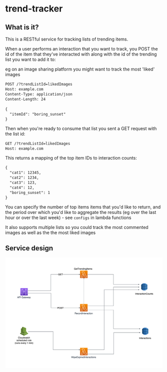 # trend-tracker

## What is it?

This is a RESTful service for tracking lists of trending items.

When a user performs an interaction that you want to track, you POST the id of the item that they've interacted with along with the id of the trending list you want to add it to:

eg on an image sharing platform you might want to track the most 'liked' images

```
POST /?trendListId=likedImages
Host: example.com
Content-Type: application/json
Content-Length: 24

{
  "itemId": "boring_sunset"
}
```

Then when you're ready to consume that list you sent a GET request with the list id:

```
GET /?trendListId=likedImages
Host: example.com
```

This returns a mapping of the top item IDs to interaction counts:

```
{
  "cat1": 12345,
  "cat2": 1234,
  "cat3": 123,
  "cat4": 12,
  "boring_sunset": 1
}
```

You can specify the number of top items items that you'd like to return, and the period over which you'd like to aggregate the results (eg over the last hour or over the last week) - see `configs` in lambda functions

It also supports multiple lists so you could track the most commented images as well as the the most liked images

## Service design

![service diagram](./service-diagram.png)
